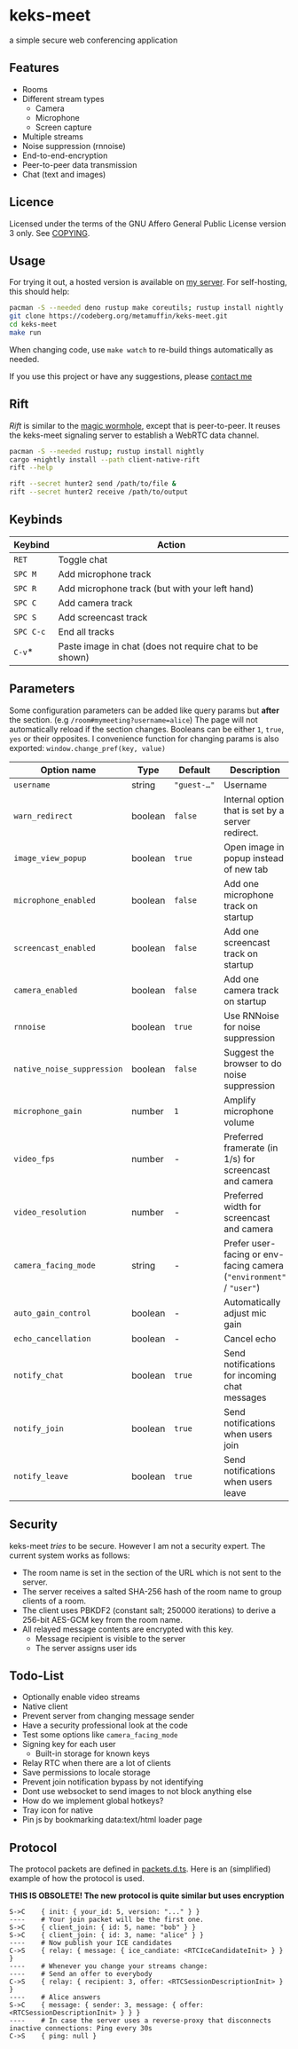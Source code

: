 # keks-meet

a simple secure web conferencing application

## Features

-   Rooms
-   Different stream types
    -   Camera
    -   Microphone
    -   Screen capture
-   Multiple streams
-   Noise suppression (rnnoise)
-   End-to-end-encryption
-   Peer-to-peer data transmission
-   Chat (text and images)

## Licence

Licensed under the terms of the GNU Affero General Public License version 3 only. See [COPYING](./COPYING).

## Usage

For trying it out, a hosted version is available on [my server](https://meet.metamuffin.org/).
For self-hosting, this should help:

```sh
pacman -S --needed deno rustup make coreutils; rustup install nightly
git clone https://codeberg.org/metamuffin/keks-meet.git
cd keks-meet
make run
```

When changing code, use `make watch` to re-build things automatically as needed.

If you use this project or have any suggestions, please [contact me](https://metamuffin.org/contact)

## Rift

_Rift_ is similar to the [magic wormhole](https://github.com/magic-wormhole/magic-wormhole), except that is peer-to-peer. It reuses the keks-meet signaling server to establish a WebRTC data channel.

```sh
pacman -S --needed rustup; rustup install nightly
cargo +nightly install --path client-native-rift
rift --help
```

```sh
rift --secret hunter2 send /path/to/file &
rift --secret hunter2 receive /path/to/output
```

## Keybinds

| Keybind   | Action                                                  |
| --------- | ------------------------------------------------------- |
| `RET`     | Toggle chat                                             |
| `SPC M`   | Add microphone track                                    |
| `SPC R`   | Add microphone track (but with your left hand)          |
| `SPC C`   | Add camera track                                        |
| `SPC S`   | Add screencast track                                    |
| `SPC C-c` | End all tracks                                          |
| `C-v`\*   | Paste image in chat (does not require chat to be shown) |

## Parameters

Some configuration parameters can be added like query params but **after** the section. (e.g `/room#mymeeting?username=alice`)
The page will not automatically reload if the section changes.
Booleans can be either `1`, `true`, `yes` or their opposites. I convenience function for changing params is also exported: `window.change_pref(key, value)`

| Option name                | Type    | Default     | Description                                                          |
| -------------------------- | ------- | ----------- | -------------------------------------------------------------------- |
| `username`                 | string  | `"guest-…"` | Username                                                             |
| `warn_redirect`            | boolean | `false`     | Internal option that is set by a server redirect.                    |
| `image_view_popup`         | boolean | `true`      | Open image in popup instead of new tab                               |
| `microphone_enabled`       | boolean | `false`     | Add one microphone track on startup                                  |
| `screencast_enabled`       | boolean | `false`     | Add one screencast track on startup                                  |
| `camera_enabled`           | boolean | `false`     | Add one camera track on startup                                      |
| `rnnoise`                  | boolean | `true`      | Use RNNoise for noise suppression                                    |
| `native_noise_suppression` | boolean | `false`     | Suggest the browser to do noise suppression                          |
| `microphone_gain`          | number  | `1`         | Amplify microphone volume                                            |
| `video_fps`                | number  | -           | Preferred framerate (in 1/s) for screencast and camera               |
| `video_resolution`         | number  | -           | Preferred width for screencast and camera                            |
| `camera_facing_mode`       | string  | -           | Prefer user-facing or env-facing camera (`"environment"` / `"user"`) |
| `auto_gain_control`        | boolean | -           | Automatically adjust mic gain                                        |
| `echo_cancellation`        | boolean | -           | Cancel echo                                                          |
| `notify_chat`              | boolean | `true`      | Send notifications for incoming chat messages                        |
| `notify_join`              | boolean | `true`      | Send notifications when users join                                   |
| `notify_leave`             | boolean | `true`      | Send notifications when users leave                                  |

## Security

keks-meet _tries_ to be secure. However I am not a security expert. The current system works as follows:

-   The room name is set in the section of the URL which is not sent to the server.
-   The server receives a salted SHA-256 hash of the room name to group clients of a room.
-   The client uses PBKDF2 (constant salt; 250000 iterations) to derive a 256-bit AES-GCM key from the room name.
-   All relayed message contents are encrypted with this key.
    -   Message recipient is visible to the server
    -   The server assigns user ids

## Todo-List

-   Optionally enable video streams
-   Native client
-   Prevent server from changing message sender
-   Have a security professional look at the code
-   Test some options like `camera_facing_mode`
-   Signing key for each user
    -   Built-in storage for known keys
-   Relay RTC when there are a lot of clients
-   Save permissions to locale storage
-   Prevent join notification bypass by not identifying
-   Dont use websocket to send images to not block anything else
-   How do we implement global hotkeys?
-   Tray icon for native
-   Pin js by bookmarking data:text/html loader page

## Protocol

The protocol packets are defined in [packets.d.ts](./common/packets.d.ts). Here is an (simplified) example of how the protocol is used.

**THIS IS OBSOLETE! The new protocol is quite similar but uses encryption**

```
S->C    { init: { your_id: 5, version: "..." } }
----    # Your join packet will be the first one.
S->C    { client_join: { id: 5, name: "bob" } }
S->C    { client_join: { id: 3, name: "alice" } }
----    # Now publish your ICE candidates
C->S    { relay: { message: { ice_candiate: <RTCIceCandidateInit> } } }
----    # Whenever you change your streams change:
----    # Send an offer to everybody
C->S    { relay: { recipient: 3, offer: <RTCSessionDescriptionInit> } }
----    # Alice answers
S->C    { message: { sender: 3, message: { offer: <RTCSessionDescriptionInit> } } }
----    # In case the server uses a reverse-proxy that disconnects inactive connections: Ping every 30s
C->S    { ping: null }
```
